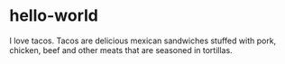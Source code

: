 # hello-world
I love tacos.
Tacos are delicious mexican sandwiches stuffed with pork, chicken, beef and other meats that are seasoned in tortillas.
